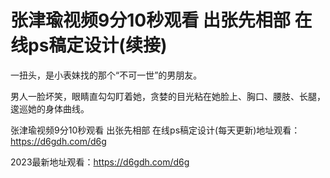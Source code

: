 # 张津瑜视频9分10秒观看 出张先相部 在线ps稿定设计(续接)

一扭头，是小表妹找的那个“不可一世”的男朋友。

男人一脸坏笑，眼睛直勾勾盯着她，贪婪的目光粘在她脸上、胸口、腰肢、长腿，逡巡她的身体曲线。

张津瑜视频9分10秒观看 出张先相部 在线ps稿定设计(每天更新)地址观看：https://d6gdh.com/d6g

2023最新地址观看：https://d6gdh.com/d6g
